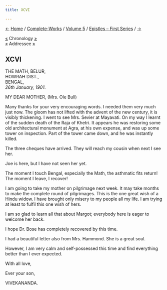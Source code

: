 ```yaml
---
title: XCVI

---
```

<div>

[←](095_sturdy.htm) [Home](../../../index.htm) /
[Complete-Works](../../complete_works.htm) / [Volume
5](../volume_5_contents.htm) / [Epistles – First
Series](epistles_first_series_contents.htm) / [→](097_shashi.htm)

  

[«](095_sturdy.htm) Chronology [»](097_shashi.htm)  
[«](094_mother.htm) Addressee [»](098_mother.htm)

## XCVI

THE MATH, BELUR,  
HOWRAH DIST.,  
BENGAL,  
*26th January, 1901*.

MY DEAR MOTHER, (Mrs. Ole Bull)

Many thanks for your very encouraging words. I needed them very much
just now. The gloom has not lifted with the advent of the new century,
it is visibly thickening. I went to see Mrs. Sevier at Mayavati. On my
way I learnt of the sudden death of the Raja of Khetri. It appears he
was restoring some old architectural monument at Agra, at his own
expense, and was up some tower on inspection. Part of the tower came
down, and he was instantly killed.

The three cheques have arrived. They will reach my cousin when next I
see her.

Joe is here, but I have not seen her yet.

The moment I touch Bengal, especially the Math, the asthmatic fits
return! The moment I leave, I recover!

I am going to take my mother on pilgrimage next week. It may take months
to make the complete round of pilgrimages. This is the one great wish of
a Hindu widow. I have brought only misery to my people all my life. I am
trying at least to fulfil this one wish of hers.

I am so glad to learn all that about Margot; everybody here is eager to
welcome her back.

I hope Dr. Bose has completely recovered by this time.

I had a beautiful letter also from Mrs. Hammond. She is a great soul.

However, I am very calm and self-possessed this time and find everything
better than I ever expected.

With all love,

Ever your son,

VIVEKANANDA.

</div>
